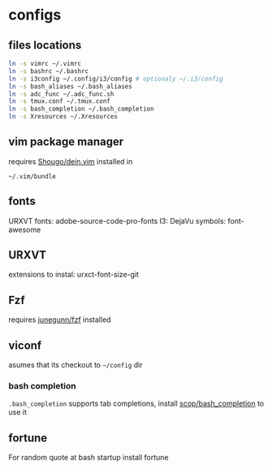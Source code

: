 
# configs

## files locations
```sh
ln -s vimrc ~/.vimrc
ln -s bashrc ~/.bashrc
ln -s i3config ~/.config/i3/config # optionaly ~/.i3/config
ln -s bash_aliases ~/.bash_aliases
ln -s adc_func ~/.adc_func.sh
ln -s tmux.conf ~/.tmux.conf
ln -s bash_completion ~/.bash_completion
ln -s Xresources ~/.Xresources
```

## vim package manager
requires [ Shougo/dein.vim][1] installed in
```
~/.vim/bundle
```

## fonts
URXVT fonts: adobe-source-code-pro-fonts
I3: DejaVu
symbols: font-awesome

## URXVT
extensions to instal: urxct-font-size-git

## Fzf
requires [junegunn/fzf][2] installed


## viconf
asumes that its checkout to `~/config` dir

### bash completion
`.bash_completion` supports tab completions, install [scop/bash_completion][3] to use it

## fortune
For random quote at bash startup install fortune


[1]:https://github.com/junegunn/fzf
[2]:https://github.com/Shougo/dein.vim
[3]:https://github.com/scop/bash_completion
